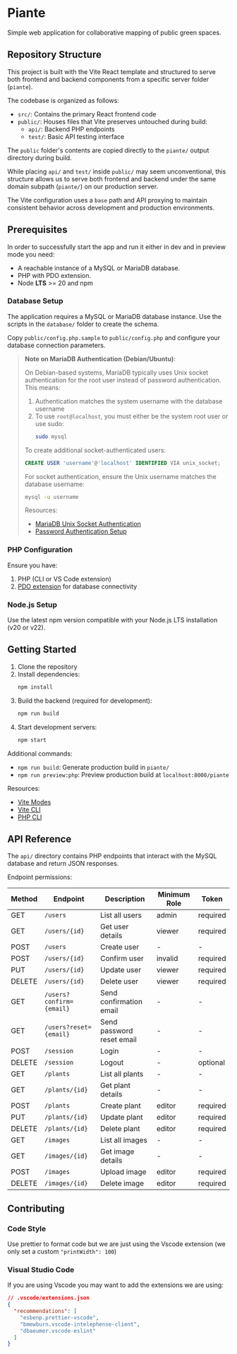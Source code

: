# Piante

Simple web application for collaborative mapping of public green spaces.

## Repository Structure

This project is built with the Vite React template and structured to serve both frontend and backend components from a specific server folder (`piante`).

The codebase is organized as follows:

- `src/`: Contains the primary React frontend code
- `public/`: Houses files that Vite preserves untouched during build:
  - `api/`: Backend PHP endpoints
  - `test/`: Basic API testing interface

The `public` folder's contents are copied directly to the `piante/` output directory during build.

While placing `api/` and `test/` inside `public/` may seem unconventional, this structure allows us to serve both frontend and backend under the same domain subpath (`piante/`) on our production server.

The Vite configuration uses a `base` path and API proxying to maintain consistent behavior across development and production environments.

## Prerequisites

In order to successfully start the app and run it either in dev and in preview mode you need:

- A reachable instance of a MySQL or MariaDB database.
- PHP with PDO extension.
- Node **LTS** >= 20 and npm

### Database Setup

The application requires a MySQL or MariaDB database instance. Use the scripts in the `database/` folder to create the schema.

Copy `public/config.php.sample` to `public/config.php` and configure your database connection parameters.

> **Note on MariaDB Authentication (Debian/Ubuntu)**:
>
> On Debian-based systems, MariaDB typically uses Unix socket authentication for the root user instead of password authentication. This means:
>
> 1. Authentication matches the system username with the database username
> 2. To use `root@localhost`, you must either be the system root user or use sudo:
>    ```bash
>    sudo mysql
>    ```
>
> To create additional socket-authenticated users:
>
> ```sql
> CREATE USER 'username'@'localhost' IDENTIFIED VIA unix_socket;
> ```
>
> For socket authentication, ensure the Unix username matches the database username:
>
> ```bash
> mysql -u username
> ```
>
> Resources:
>
> - [MariaDB Unix Socket Authentication](https://mariadb.com/kb/en/authentication-plugin-unix-socket/)
> - [Password Authentication Setup](https://mariadb.com/kb/en/authentication-plugin-unix-socket/#switching-to-password-based-authentication)

### PHP Configuration

Ensure you have:

1. PHP (CLI or VS Code extension)
2. [PDO extension](https://www.php.net/manual/en/book.pdo.php) for database connectivity

### Node.js Setup

Use the latest npm version compatible with your Node.js LTS installation (v20 or v22).

## Getting Started

1. Clone the repository
2. Install dependencies:
   ```bash
   npm install
   ```
3. Build the backend (required for development):
   ```bash
   npm run build
   ```
4. Start development servers:
   ```bash
   npm start
   ```

Additional commands:

- `npm run build`: Generate production build in `piante/`
- `npm run preview:php`: Preview production build at `localhost:8000/piante`

Resources:

- [Vite Modes](https://vite.dev/guide/env-and-mode.html#modes)
- [Vite CLI](https://vite.dev/guide/cli.html)
- [PHP CLI](https://www.php.net/manual/en/features.commandline.php)

## API Reference

The `api/` directory contains PHP endpoints that interact with the MySQL database and return JSON responses.

Endpoint permissions:

| Method | Endpoint                 | Description               | Minimum Role | Token    |
| ------ | ------------------------ | ------------------------- | ------------ | -------- |
| GET    | `/users`                 | List all users            | admin        | required |
| GET    | `/users/{id}`            | Get user details          | viewer       | required |
| POST   | `/users`                 | Create user               | -            | -        |
| POST   | `/users/{id}`            | Confirm user              | invalid      | required |
| PUT    | `/users/{id}`            | Update user               | viewer       | required |
| DELETE | `/users/{id}`            | Delete user               | viewer       | required |
| GET    | `/users?confirm={email}` | Send confirmation email   | -            | -        |
| GET    | `/users?reset={email}`   | Send password reset email | -            | -        |
| POST   | `/session`               | Login                     | -            | -        |
| DELETE | `/session`               | Logout                    | -            | optional |
| GET    | `/plants`                | List all plants           | -            | -        |
| GET    | `/plants/{id}`           | Get plant details         | -            | -        |
| POST   | `/plants`                | Create plant              | editor       | required |
| PUT    | `/plants/{id}`           | Update plant              | editor       | required |
| DELETE | `/plants/{id}`           | Delete plant              | editor       | required |
| GET    | `/images`                | List all images           | -            | -        |
| GET    | `/images/{id}`           | Get image details         | -            | -        |
| POST   | `/images`                | Upload image              | editor       | required |
| DELETE | `/images/{id}`           | Delete image              | editor       | required |

## Contributing

### Code Style

Use prettier to format code but we are just using the Vscode extension (we only set a custom `"printWidth": 100`)

### Visual Studio Code

If you are using Vscode you may want to add the extensions we are using:

```json
// .vscode/extensions.json
{
  "recommendations": [
    "esbenp.prettier-vscode",
    "bmewburn.vscode-intelephense-client",
    "dbaeumer.vscode-eslint"
  ]
}
```
